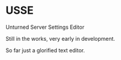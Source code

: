 # USSE
Unturned Server Settings Editor

Still in the works, very early in development.

So far just a glorified text editor.
